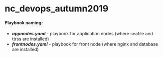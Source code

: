 # nc_devops_autumn2019

#### Playbook naming:

* ***appnodes.yaml*** - playbook for application nodes (where seafile and ttrss are installed)
* ***frontnodes.yaml*** - playbook for front node (where nginx and database are installed)
